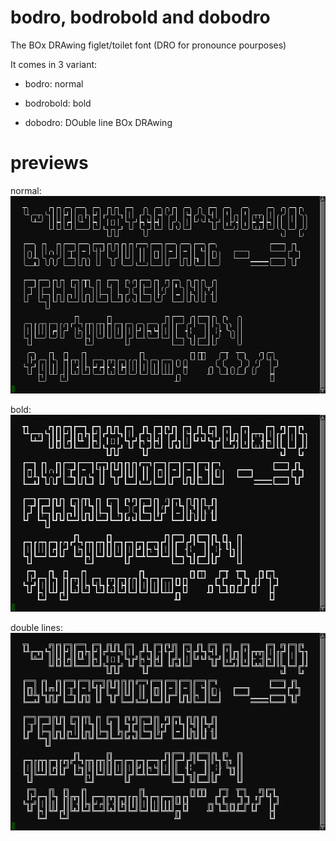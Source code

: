 # bodro, bodrobold and dobodro
The BOx DRAwing figlet/toilet font (DRO for pronounce pourposes)

It comes in 3 variant:

  * bodro: normal

  * bodrobold: bold

  * dobodro: DOuble line BOx DRAwing

# previews
normal:
![bodro preview](https://github.com/pemazzon/bodro/blob/main/bodro-preview.png)

bold:
![bodrobold preview](https://github.com/pemazzon/bodro/blob/main/bodrobold-preview.png)

double lines:
![dobodro preview](https://github.com/pemazzon/bodro/blob/main/dobodro-preview.png)

